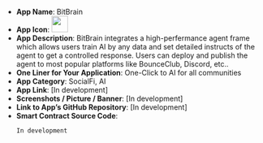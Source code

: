 - **App Name**: BitBrain
- **App Icon**: <img src="./bitbrain_logo.png" width="32">
- **App Description**: BitBrain integrates a high-perfermance agent frame which allows users train AI by any data and set detailed instructs of the agent to get a controlled response. Users can deploy and publish the agent to most popular platforms like BounceClub, Discord, etc..
- **One Liner for Your Application**: One-Click to AI for all communities
- **App Category**:  SocialFi, AI
- **App Link**: [In development]
- **Screenshots / Picture / Banner**: [In development]
- **Link to App’s GitHub Repository**: [In development]
- **Smart Contract Source Code**: 
  ``` 
  In development
  ```